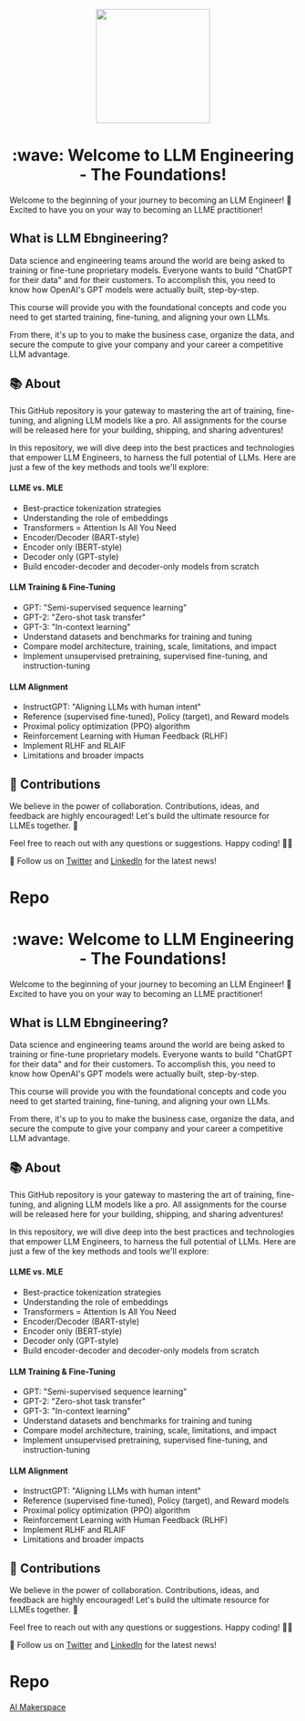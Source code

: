 <p align = "center" draggable=”false” ><img src="https://github.com/AI-Maker-Space/LLM-Dev-101/assets/37101144/d1343317-fa2f-41e1-8af1-1dbb18399719" 
     width="200px"
     height="auto"/>
</p>


<h1 align="center" id="heading">:wave: Welcome to LLM Engineering - The Foundations!</h1>

Welcome to the beginning of your journey to becoming an LLM Engineer! 🎉 Excited to have you on your way to becoming an LLME practitioner! 

## What is LLM Ebngineering?

Data science and engineering teams around the world are being asked to training or fine-tune proprietary models. Everyone wants to build "ChatGPT for their data" and for their customers. To accomplish this, you need to know how OpenAI's GPT models were actually built, step-by-step.

This course will provide you with the foundational concepts and code you need to get started training, fine-tuning, and aligning your own LLMs.

From there, it's up to you to make the business case, organize the data, and secure the compute to give your company and your career a competitive LLM advantage.

## 📚 About

This GitHub repository is your gateway to mastering the art of training, fine-tuning, and aligning LLM models like a pro. All assignments for the course will be released here for your building, shipping, and sharing adventures!

In this repository, we will dive deep into the best practices and technologies that empower LLM Engineers, to harness the full potential of LLMs. Here are just a few of the key methods and tools we'll explore:

#### LLME vs. MLE
- Best-practice tokenization strategies
- Understanding the role of embeddings
- Transformers = Attention Is All You Need
- Encoder/Decoder (BART-style)
- Encoder only (BERT-style)
- Decoder only (GPT-style)
- Build encoder-decoder and decoder-only models from scratch

#### LLM Training & Fine-Tuning
- GPT: "Semi-supervised sequence learning"
- GPT-2: "Zero-shot task transfer"
- GPT-3: "In-context learning"
- Understand datasets and benchmarks for training and tuning
- Compare model architecture, training, scale, limitations, and impact
- Implement unsupervised pretraining, supervised fine-tuning, and instruction-tuning

#### LLM Alignment
- InstructGPT: "Aligning LLMs with human intent"
- Reference (supervised fine-tuned), Policy (target), and Reward models
- Proximal policy optimization (PPO) algorithm
- Reinforcement Learning with Human Feedback (RLHF)
- Implement RLHF and RLAIF
- Limitations and broader impacts

## 🙏 Contributions

We believe in the power of collaboration. Contributions, ideas, and feedback are highly encouraged! Let's build the ultimate resource for LLMEs together. 🤝

Feel free to reach out with any questions or suggestions. Happy coding! 🚀🔮

👤 Follow us on [Twitter](https://twitter.com/AIMakerspace) and [LinkedIn](https://www.linkedin.com/company/ai-maker-space) for the latest news!

# Repo


<h1 align="center" id="heading">:wave: Welcome to LLM Engineering - The Foundations!</h1>

Welcome to the beginning of your journey to becoming an LLM Engineer! 🎉 Excited to have you on your way to becoming an LLME practitioner! 

## What is LLM Ebngineering?

Data science and engineering teams around the world are being asked to training or fine-tune proprietary models. Everyone wants to build "ChatGPT for their data" and for their customers. To accomplish this, you need to know how OpenAI's GPT models were actually built, step-by-step.

This course will provide you with the foundational concepts and code you need to get started training, fine-tuning, and aligning your own LLMs.

From there, it's up to you to make the business case, organize the data, and secure the compute to give your company and your career a competitive LLM advantage.

## 📚 About

This GitHub repository is your gateway to mastering the art of training, fine-tuning, and aligning LLM models like a pro. All assignments for the course will be released here for your building, shipping, and sharing adventures!

In this repository, we will dive deep into the best practices and technologies that empower LLM Engineers, to harness the full potential of LLMs. Here are just a few of the key methods and tools we'll explore:

#### LLME vs. MLE
- Best-practice tokenization strategies
- Understanding the role of embeddings
- Transformers = Attention Is All You Need
- Encoder/Decoder (BART-style)
- Encoder only (BERT-style)
- Decoder only (GPT-style)
- Build encoder-decoder and decoder-only models from scratch

#### LLM Training & Fine-Tuning
- GPT: "Semi-supervised sequence learning"
- GPT-2: "Zero-shot task transfer"
- GPT-3: "In-context learning"
- Understand datasets and benchmarks for training and tuning
- Compare model architecture, training, scale, limitations, and impact
- Implement unsupervised pretraining, supervised fine-tuning, and instruction-tuning

#### LLM Alignment
- InstructGPT: "Aligning LLMs with human intent"
- Reference (supervised fine-tuned), Policy (target), and Reward models
- Proximal policy optimization (PPO) algorithm
- Reinforcement Learning with Human Feedback (RLHF)
- Implement RLHF and RLAIF
- Limitations and broader impacts

## 🙏 Contributions

We believe in the power of collaboration. Contributions, ideas, and feedback are highly encouraged! Let's build the ultimate resource for LLMEs together. 🤝

Feel free to reach out with any questions or suggestions. Happy coding! 🚀🔮

👤 Follow us on [Twitter](https://twitter.com/AIMakerspace) and [LinkedIn](https://www.linkedin.com/company/ai-maker-space) for the latest news!

# Repo

[AI Makerspace](https://github.com/AI-Maker-Space/LLM-Engineering-The-Foundations-Cohort-1)